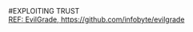 <html>
<body>
#EXPLOITING TRUST
<br>
<a href="https://github.com/infobyte/evilgrade">REF: EvilGrade, https://github.com/infobyte/evilgrade</a>
</body>
</html>
